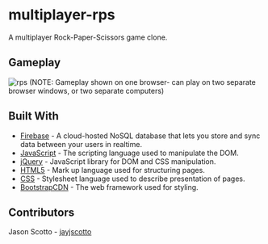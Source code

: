 # multiplayer-rps
A multiplayer Rock-Paper-Scissors game clone.

## Gameplay
![rps](https://user-images.githubusercontent.com/50807550/72105414-88b58900-32fb-11ea-9102-5f81d884c302.gif)
(NOTE: Gameplay shown on one browser- can play on two separate browser windows, or two separate computers)

## Built With
* [Firebase](https://firebase.google.com/products/realtime-database/) -  A cloud-hosted NoSQL database that lets you store and sync data between your users in realtime.
* [JavaScript](https://www.javascript.com/) - The scripting language used to manipulate the DOM.  
* [jQuery](http://jquery.com/) - JavaScript library for DOM and CSS manipulation.
* [HTML5](https://developer.mozilla.org/en-US/docs/Web/Guide/HTML/HTML5) - Mark up language used for structuring pages. 
* [CSS](https://developer.mozilla.org/en-US/docs/Web/CSS) - Stylesheet language used to describe presentation of pages. 
* [BootstrapCDN](https://getbootstrap.com/docs/4.1/getting-started/introduction/) - The web framework used for styling.

## Contributors
Jason Scotto - [jayjscotto](https://github.com/jayjscotto)
